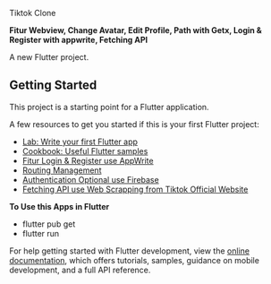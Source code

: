 Tiktok Clone

**Fitur Webview, Change Avatar, Edit Profile, Path with Getx, Login & Register with appwrite, Fetching API**

A new Flutter project.

## Getting Started

This project is a starting point for a Flutter application.

A few resources to get you started if this is your first Flutter project:

- [Lab: Write your first Flutter app](https://docs.flutter.dev/get-started/codelab)
- [Cookbook: Useful Flutter samples](https://docs.flutter.dev/cookbook)
- [Fitur Login & Register use AppWrite](https://appwrite.io/)
- [Routing Management](https://pub.dev/packages/get)
- [Authentication Optional use Firebase](https://firebase.google.com/)
- [Fetching API use Web Scrapping from Tiktok Official Website](https://6540580245bedb25bfc1ccd1.mockapi.io/tiktok-api)

**To Use this Apps in Flutter**
- flutter pub get
- flutter run
  
For help getting started with Flutter development, view the
[online documentation](https://docs.flutter.dev/), which offers tutorials,
samples, guidance on mobile development, and a full API reference.
